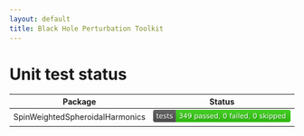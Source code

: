 ```yaml
---
layout: default
title: Black Hole Perturbation Toolkit
---
```


# Unit test status

| Package | Status |
| --- | --- |
| SpinWeightedSpheroidalHarmonics | ![SpinWeightedSpheroidalHarmonics unit test status](https://raw.githubusercontent.com/BlackHolePerturbationToolkit/SpinWeightedSpheroidalHarmonics/gh-pages/badges/master/testresult.svg) |
